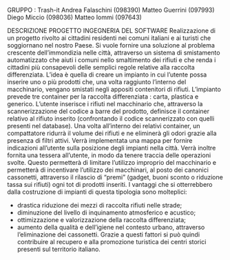 GRUPPO : Trash-it
Andrea Falaschini (098390)
Matteo Guerrini (097993)
Diego Miccio (098036)
Matteo Iommi (097643)




DESCRIZIONE PROGETTO INGEGNERIA DEL SOFTWARE
Realizzazione di un progetto rivolto ai cittadini residenti nei comuni italiani e ai turisti che soggiornano nel nostro Paese.
Si vuole fornire una soluzione al problema crescente dell’immondizia nelle città, attraverso un sistema di smistamento automatizzato che aiuti i comuni nello smaltimento dei rifiuti e che renda i cittadini più consapevoli delle semplici regole relative alla raccolta differenziata.
L’idea è quella di creare un impianto in cui l’utente possa inserire uno o più prodotti che, una volta raggiunto l’interno del macchinario, vengano smistati negli appositi contenitori di rifiuti.
L’impianto prevede tre container per la raccolta differenziata : carta, plastica e generico.
L’utente inserisce i rifiuti nel macchinario che, attraverso la scannerizzazione del codice a barre del prodotto, definisce il container relativo al rifiuto inserito (confrontando il codice scannerizzato con quelli presenti nel database).
Una volta all’interno dei relativi container, un compattatore ridurrà il volume dei rifiuti e ne eliminerà gli odori grazie alla presenza di filtri attivi.
Verrà implementata una mappa per fornire indicazioni all’utente sulla posizione degli impianti nella città.
Verrà inoltre fornita una tessera all’utente, in modo da tenere traccia delle operazioni svolte.
Questo permetterà di limitare l’utilizzo improprio del macchinario e permetterà di incentivare l’utilizzo dei macchinari, al posto dei canonici cassonetti, attraverso il rilascio di “premi” (gadget, buoni sconto o riduzione tassa sui rifiuti) ogni tot di prodotti inseriti.
I vantaggi che si otterrebbero dalla costruzione di impianti di questa tipologia sono molteplici:
- drastica riduzione dei mezzi di raccolta rifiuti nelle strade;
- diminuzione del livello di inquinamento atmosferico e acustico;
- ottimizzazione e valorizzazione della raccolta differenziata;
- aumento della qualità e dell’igiene nel contesto urbano, attraverso l’eliminazione dei cassonetti.
Grazie a questi fattori si può quindi contribuire al recupero e alla promozione turistica dei centri storici presenti sul territorio italiano.
